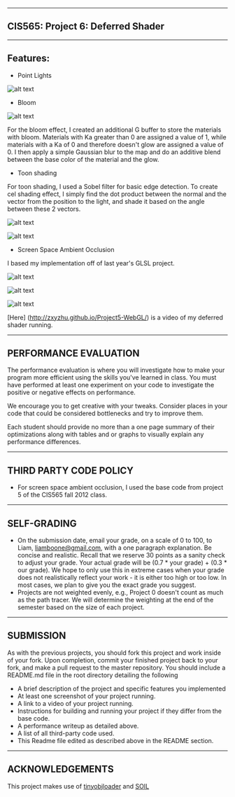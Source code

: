 -------------------------------------------------------------------------------
CIS565: Project 6: Deferred Shader
-------------------------------------------------------------------------------

-------------------------------------------------------------------------------
Features:
-------------------------------------------------------------------------------

* Point Lights

![alt text](./renders/point_lights.jpg "point lights")

* Bloom 

![alt text](./renders/bloom_shader.jpg "bloom")

For the bloom effect, I created an additional G buffer to store the materials with 
bloom. Materials with Ka greater than 0 are assigned a value of 1, while materials with
a Ka of 0 and therefore doesn't glow are assigned a value of 0. I then apply a simple
Gaussian blur to the map and do an additive blend between the base color of the material
and the glow.

* Toon shading

For toon shading, I used a Sobel filter for basic edge detection. To 
create cel shading effect, I simply find the dot product between the normal and the
vector from the position to the light, and shade it based on the angle between these
2 vectors. 

![alt text](./renders/toon_shader.jpg "toon")

![alt text](./renders/toon_shader_2.jpg "toon")

* Screen Space Ambient Occlusion

I based my implementation off of last year's GLSL project. 

![alt text](./renders/regular_grid.jpg "grid")

![alt text](./renders/poisson_disk.jpg "poisson")

![alt text](./renders/diffuse_occlusion.jpg "diffuse with occlusion")

[Here] (http://zxyzhu.github.io/Project5-WebGL/) is a video of my deferred shader
running. 

-------------------------------------------------------------------------------
PERFORMANCE EVALUATION
-------------------------------------------------------------------------------
The performance evaluation is where you will investigate how to make your 
program more efficient using the skills you've learned in class. You must have
performed at least one experiment on your code to investigate the positive or
negative effects on performance. 

We encourage you to get creative with your tweaks. Consider places in your code
that could be considered bottlenecks and try to improve them. 

Each student should provide no more than a one page summary of their
optimizations along with tables and or graphs to visually explain any
performance differences.

-------------------------------------------------------------------------------
THIRD PARTY CODE POLICY
-------------------------------------------------------------------------------
* For screen space ambient occlusion, I used the base code from project 5 of the
CIS565 fall 2012 class. 

-------------------------------------------------------------------------------
SELF-GRADING
-------------------------------------------------------------------------------
* On the submission date, email your grade, on a scale of 0 to 100, to Liam, 
  liamboone@gmail.com, with a one paragraph explanation.  Be concise and 
  realistic.  Recall that we reserve 30 points as a sanity check to adjust your 
  grade.  Your actual grade will be (0.7 * your grade) + (0.3 * our grade).  We 
  hope to only use this in extreme cases when your grade does not realistically 
  reflect your work - it is either too high or too low.  In most cases, we plan 
  to give you the exact grade you suggest.
* Projects are not weighted evenly, e.g., Project 0 doesn't count as much as 
  the path tracer.  We will determine the weighting at the end of the semester 
  based on the size of each project.


---
SUBMISSION
---
As with the previous projects, you should fork this project and work inside of
your fork. Upon completion, commit your finished project back to your fork, and
make a pull request to the master repository.  You should include a README.md
file in the root directory detailing the following

* A brief description of the project and specific features you implemented
* At least one screenshot of your project running.
* A link to a video of your project running.
* Instructions for building and running your project if they differ from the
  base code.
* A performance writeup as detailed above.
* A list of all third-party code used.
* This Readme file edited as described above in the README section.

---
ACKNOWLEDGEMENTS
---
This project makes use of [tinyobjloader](http://syoyo.github.io/tinyobjloader/) and [SOIL](http://lonesock.net/soil.html)
